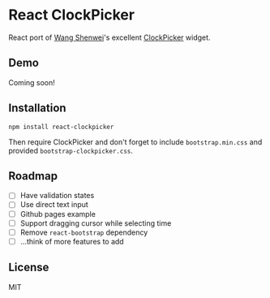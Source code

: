 # React ClockPicker

React port of [Wang Shenwei](https://github.com/weareoutman)'s excellent [ClockPicker](https://github.com/weareoutman/clockpicker) widget.

## Demo

Coming soon!

## Installation

```
npm install react-clockpicker
```

Then require ClockPicker and don't forget to include `bootstrap.min.css` and provided `bootstrap-clockpicker.css`.

## Roadmap

- [ ] Have validation states
- [ ] Use direct text input
- [ ] Github pages example
- [ ] Support dragging cursor while selecting time
- [ ] Remove `react-bootstrap` dependency
- [ ] ...think of more features to add

## License

MIT
